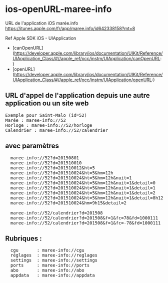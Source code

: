 # ios-openURL-maree-info

URL de l'application iOS marée.info
https://itunes.apple.com/fr/app/maree.info/id642338158?mt=8

Ref Apple SDK iOS - UIApplication
- [canOpenURL] (https://developer.apple.com/library/ios/documentation/UIKit/Reference/UIApplication_Class/#//apple_ref/occ/instm/UIApplication/canOpenURL:)
- [openURL] (https://developer.apple.com/library/ios/documentation/UIKit/Reference/UIApplication_Class/#//apple_ref/occ/instm/UIApplication/openURL:)

## URL d'appel de l'application depuis une autre application ou un site web
<pre>
Exemple pour Saint-Malo (id=52)
Marée : maree-info://52
Horloge : maree-info://52/horloge
Calendrier : maree-info://52/calendrier
</pre>

## avec paramètres
<pre>
  maree-info://52?d=20150801
  maree-info://52?d=201510010
  maree-info://52?d=201510012&ht=5
  maree-info://52?d=201510024&ht=5&hm=12h
  maree-info://52?d=201510024&ht=5&hm=12h&nuit=1
  maree-info://52?d=201510024&ht=5&hm=12h&nuit=1&detail=0
  maree-info://52?d=201510024&ht=5&hm=12h&nuit=1&detail=1
  maree-info://52?d=201510024&ht=5&hm=12h&nuit=1&detail=2
  maree-info://52?d=201510024&ht=5&hm=12h&nuit=1&detail=8h12
  maree-info://52?d=201510024&hm=9h15&detail=2

  maree-info://52/calendrier?d=201508
  maree-info://52/calendrier?d=201508&f=1&fc=78&fd=1000111
  maree-info://52/calendrier?d=201508&f=1&fc=-78&fd=1000111
</pre>

## Rubriques :
<pre>
  cgu       : maree-info://cgu
  réglages  : maree-info://reglages
  settings  : maree-info://settings
  ports     : maree-info://ports
  abo       : maree-info://abo
  appdata   : maree-info://appdata
</pre>
